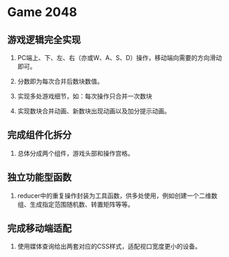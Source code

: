 # Game 2048

## 游戏逻辑完全实现
1. PC端上、下、左、右（亦或W、A、S、D）操作，移动端向需要的方向滑动即可。

2. 分数即为每次合并后数块数值。

3. 实现多处游戏细节，如：每次操作只合并一次数块

4. 实现数块合并动画、新数块出现动画以及加分提示动画。

## 完成组件化拆分
1. 总体分成两个组件，游戏头部和操作宫格。

## 独立功能型函数
1. reducer中的重复操作封装为工具函数，供多处使用，例如创建一个二维数组、生成指定范围随机数、转置矩阵等等。

## 完成移动端适配
1. 使用媒体查询给出两套对应的CSS样式，适配视口宽度更小的设备。
